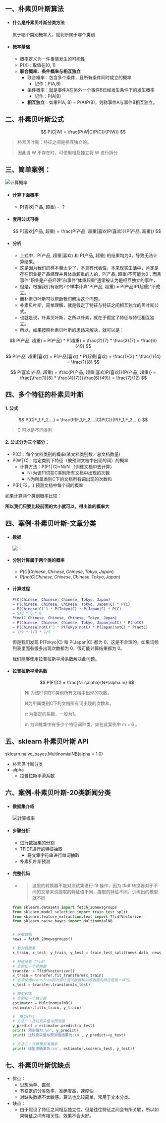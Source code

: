 ## 一、朴素贝叶斯算法

- #### 什么是朴素贝叶斯分类方法

  属于哪个类别概率大，就判断属于哪个类别

- #### 概率基础

  - 概率定义为一件事情发生的可能性
  - P(X) : 取值在[0, 1]

  <!-- more -->

  - **联合概率、条件概率与相互独立**
    - 联合概率：包含多个条件，且所有条件同时成立的概率
      - 记作：P(A,B)
    - 条件概率：就是事件A在另外一个事件B已经发生条件下的发生概率
      - 记作：P(A|B)
    - **相互独立**：如果P(A, B) = P(A)P(B)，则称事件A与事件B相互独立。



## 二、朴素贝叶斯公式

$$
P(C|W) = \frac{P(W|C)P(C)}{P(W)}
$$

> 朴素贝叶斯：特征之间是相互独立的。
>
> 因此当 W 不存在时，可使用相互独立将 W 进行拆分



## 三、简单案例：

![计算概率](/img/计算概率.png)

- #### 计算下面概率

  - P(喜欢|产品, 超重) = ？

- #### 套用公式可得

  $$
  P(喜欢|产品, 超重) = \frac{P(产品, 超重|喜欢)P(喜欢)}{P(产品, 超重)}
  $$



- #### 分析


  - 上式中，P(产品, 超重|喜欢) 和 P(产品, 超重) 的结果均为0，导致无法计算结果。
  - 这是因为我们的样本量太少了，不具有代表性，本来现实生活中，肯定是存在职业是产品经理并且体重超重的人的，P(产品, 超重)不可能为0；而且事件“职业是产品经理”和事件“体重超重”通常被认为是相互独立的事件，
  - 但是，根据我们有限的7个样本计算“P(产品, 超重) = P(产品)P(超重)”不成立。
  - 而朴素贝叶斯可以帮助我们解决这个问题。
  - 朴素贝叶斯，简单理解，就是假定了特征与特征之间相互独立的贝叶斯公式。
  - 也就是说，朴素贝叶斯，之所以朴素，就在于假定了特征与特征相互独立。
  - 所以，如果按照朴素贝叶斯的思路来解决，就可以是：

$$
P(产品, 超重) = P(产品) * P(超重) = \frac{2}{7} * \frac{3}{7} = \frac{6}{49}
$$

$$
P(产品, 超重|喜欢) = P(产品|喜欢) * P(超重|喜欢) = \frac{1}{2} * \frac{1}{4} = \frac{1}{8}
$$

$$
P(喜欢|产品, 超重) = \frac{P(产品, 超重|喜欢)P(喜欢)}{P(产品, 超重)} = \frac{\frac{1}{8} * \frac{4}{7}}{\frac{6}{49}} = \frac{7}{12}
$$



## 四、多个特征的朴素贝叶斯

#### 1. 公式

$$
P(C|F_1,F_2,...) = \frac{P(F_1,F_2,...|C)P(C)}{P(F_1,F_2,...)}
$$

> C 可以是不同类别

#### 2. 公式分为三个部分：

- P(C)：每个文档类别的概率(某文档类别数／总文档数量)
- P(W│C)：给定类别下特征（被预测文档中出现的词）的概率
  - 计算方法：P(F1│C)=Ni/N （训练文档中去计算）
    - Ni​ 为该F1词在C类别所有文档中出现的次数
    - N为所属类别C下的文档所有词出现的次数和
- P(F1,F2,…) 预测文档中每个词的概率

如果计算两个类别概率比较：

**所以我们只要比较前面的大小就可以，得出谁的概率大**



## 四、案例-朴素贝叶斯-文章分类

- #### 数据

  ![](./img/%E6%96%87%E7%AB%A0%E5%88%86%E7%B1%BB%E8%AE%A1%E7%AE%97%E4%BE%8B%E5%AD%90.png)

- #### 分别计算属于两个类的概率

  - $P(C|Chinese, Chinese, Chinese, Tokyo, Japan)$
  - $P(not C|Chinese, Chinese, Chinese, Tokyo, Japan)$

- #### 计算过程

  ```matlab
  P(C|Chinese, Chinese, Chinese, Tokyo, Japan)
  = P(Chinese, Chinese, Chinese, Tokyo, Japan|C) * P(C)
  = P(Chinese|C)^3 * P(Tokyo|C) * P(Japan|C) * P(C)
  = 5/8 * 0 * 0
  P(notC|Chinese, Chinese, Chinese, Tokyo, Japan)
  = P(Chinese, Chinese, Chinese, Tokyo, Japan|notC) * P(notC)
  = P(Chinese|notC)^3 * P(Tokyo|notC) * P(Japan|notC) * P(notC)
  = 1/9 * 1/3 * 1/3
  ```

  但是我们发现  P(Tokyo|C)  和  P(Japan|C) 都为 0，这是不合理的，如果词频列表里面有很多出现次数都为 0，很可能计算结果都为 0。

  我们能够使用拉普拉斯平滑系数解决此问题。

- #### 拉普拉斯平滑系数

  $$
  P(F1|C) = \frac{Ni+\alpha}{N+\alpha m}
  $$

  > Ni​ 为该F1词在C类别所有文档中出现的次数。
  >
  > N为所属类别C下的文档所有词出现的次数和。
  >
  > $\alpha$ 为指定的系数，一般为1。
  >
  > m 为训练集中有多少个特征词种类，如在此案例中 m = 6 。

## 五、sklearn 朴素贝叶斯 API

sklearn.naive_bayes.MultinomialNB(alpha = 1.0)

- 朴素贝叶斯分类
- alpha
  - 拉普拉斯平滑系数

## 六、案例-朴素贝叶斯-20类新闻分类

- #### 数据集介绍

  ![计算概率](./img/计算概率.png)

- #### 步骤分析

  - 进行数据集的分割
  - TFIDF进行的特征抽取
    - 将文章字符串进行单词抽取
  - 朴素贝叶斯预测

- #### 完整代码

  - > 这里的转换器不能对测试集进行 fit 操作，因为 tfidf 转换器对于不同的文章来说提取的特征值不同，提取的特征不同，训练出的模型就不同

  ```python
  from sklearn.datasets import fetch_20newsgroups
  from sklearn.model_selection import train_test_split
  from sklearn.feature_extraction.text import TfidfVectorizer
  from sklearn.naive_bayes import MultinomialNB
  
  
  # 获取数据
  news = fetch_20newsgroups()
  
  # 划分数据集
  x_train, x_test, y_train, y_test = train_test_split(news.data, news.target, test_size=0.3)
  
  # 特征抽取 Tfidf
  # 实例化一个转换器
  transfer = TfidfVectorizer()
  x_train = transfer.fit_transform(x_train)
  # 必须使用transfrom因为要让测试数据和训练数据的特征值是一样的。
  x_test = transfer.transform(x_test)
  
  # 模型训练
  # 实例化一个估计器
  estimator = MultinomialNB()
  estimator.fit(x_train, y_train)
  
  #  模型评估
  # 方法一：比较真实值与预测值
  y_predict = estimator.predict(x_test)
  print('预测值为:\n', y_predict)
  print('比较真实值与预测值结果为:\n', y_predict==y_test)
  
  # 方法二：计算模型准确率
  print('模型准确率为:\n', estimator.score(x_test, y_test))
  
  ```

## 七、朴素贝叶斯优缺点

- 优点：
  - 思想简单、直观
  - 有稳定的分类效率，准确度高，速度快
  - 对缺失数据不太敏感，算法也比较简单，常用于文本分类。
- 缺点：
  - 由于假设了特征之间相互独立性，但是往往特征之间会有所关联，所以如果特征之间有相关性，效果不会太好。

